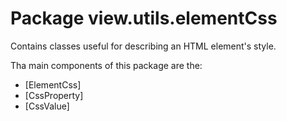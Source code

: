 # Package view.utils.elementCss

Contains classes useful for describing an HTML element's style.

Tha main components of this package are the:
* [ElementCss]
* [CssProperty]
* [CssValue]
